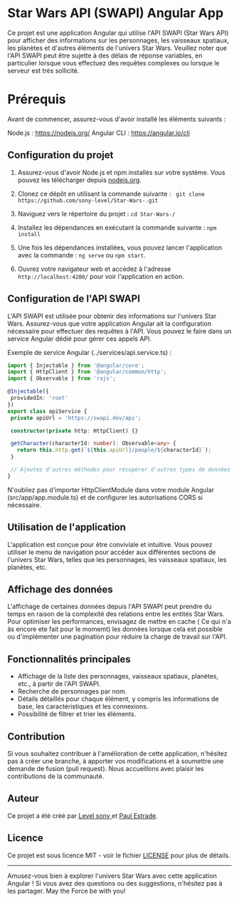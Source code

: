 # Star Wars API (SWAPI) Angular App

Ce projet est une application Angular qui utilise l'API SWAPI (Star Wars API) pour afficher des informations sur les personnages, les vaisseaux spatiaux, les planètes et d'autres éléments de l'univers Star Wars.  Veuillez noter que l'API SWAPI peut être sujette à des délais de réponse variables, en particulier lorsque vous effectuez des requêtes complexes ou lorsque le serveur est très sollicité.

# Prérequis

Avant de commencer, assurez-vous d'avoir installé les éléments suivants :

Node.js :  https://nodejs.org/
Angular CLI : https://angular.io/cli

## Configuration du projet

1. Assurez-vous d'avoir Node.js et npm installés sur votre système. Vous pouvez les télécharger depuis [nodejs.org](https://nodejs.org/).

2. Clonez ce dépôt en utilisant la commande suivante :
 ` git clone https://github.com/sony-level/Star-Wars-.git`

 
3. Naviguez vers le répertoire du projet :
    `cd Star-Wars-/`

4. Installez les dépendances en exécutant la commande suivante :
    `npm install`

5. Une fois les dépendances installées, vous pouvez lancer l'application avec la commande :
    `ng serve` ou `npm start`.

6. Ouvrez votre navigateur web et accédez à l'adresse `http://localhost:4200/` pour voir l'application en action.

## Configuration de l'API SWAPI
L'API SWAPI est utilisée pour obtenir des informations sur l'univers Star Wars. Assurez-vous que votre application Angular ait la configuration nécessaire pour effectuer des requêtes à l'API. Vous pouvez le faire dans un service Angular dédié pour gérer ces appels API.

Exemple de service Angular (../services/api.service.ts) :


 ```typescript
import { Injectable } from '@angular/core';
import { HttpClient } from '@angular/common/http';
import { Observable } from 'rxjs';

@Injectable({
  providedIn: 'root'
})
export class apiService {
  private apiUrl = 'https://swapi.dev/api';

  constructor(private http: HttpClient) {}

  getCharacter(characterId: number): Observable<any> {
    return this.http.get(`${this.apiUrl}/people/${characterId}`);
  }

  // Ajoutez d'autres méthodes pour récupérer d'autres types de données (vaisseaux spatiaux, planètes, etc.)
}
```

N'oubliez pas d'importer HttpClientModule dans votre module Angular (src/app/app.module.ts) et de configurer les autorisations CORS si nécessaire.

## Utilisation de l'application

L'application est conçue pour être conviviale et intuitive. Vous pouvez utiliser le menu de navigation pour accéder aux différentes sections de l'univers Star Wars, telles que les personnages, les vaisseaux spatiaux, les planètes, etc.

## Affichage des données

L'affichage de certaines données depuis l'API SWAPI peut prendre du temps en raison de la complexité des relations entre les entités Star Wars. Pour optimiser les performances, envisagez de mettre en cache ( Ce qui n'a âs encore ete fait pour le momemt) les données lorsque cela est possible ou d'implémenter une pagination pour réduire la charge de travail sur l'API.


## Fonctionnalités principales

- Affichage de la liste des personnages, vaisseaux spatiaux, planètes, etc., à partir de l'API SWAPI.
- Recherche de personnages par nom.
- Détails détaillés pour chaque élément, y compris les informations de base, les caractéristiques et les connexions.
- Possibilité de filtrer et trier les éléments.

## Contribution

Si vous souhaitez contribuer à l'amélioration de cette application, n'hésitez pas à créer une branche, à apporter vos modifications et à soumettre une demande de fusion (pull request). Nous accueillons avec plaisir les contributions de la communauté.

## Auteur

Ce projet a été créé par [Level sony ](https://github.com/sony-level) et [Paul Estrade](https://github.com/PSTRD).

## Licence

Ce projet est sous licence MIT - voir le fichier [LICENSE](LICENSE) pour plus de détails.

---

Amusez-vous bien à explorer l'univers Star Wars avec cette application Angular ! Si vous avez des questions ou des suggestions, n'hésitez pas à les partager. May the Force be with you!
